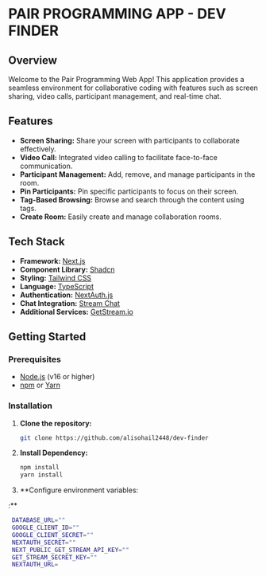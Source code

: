 # PAIR PROGRAMMING APP - DEV FINDER

## Overview

Welcome to the Pair Programming Web App! This application provides a seamless environment for collaborative coding with features such as screen sharing, video calls, participant management, and real-time chat.

## Features

- **Screen Sharing:** Share your screen with participants to collaborate effectively.
- **Video Call:** Integrated video calling to facilitate face-to-face communication.
- **Participant Management:** Add, remove, and manage participants in the room.
- **Pin Participants:** Pin specific participants to focus on their screen.
- **Tag-Based Browsing:** Browse and search through the content using tags.
- **Create Room:** Easily create and manage collaboration rooms.

## Tech Stack

- **Framework:** [Next.js](https://nextjs.org/)
- **Component Library:** [Shadcn](https://shadcn.dev/)
- **Styling:** [Tailwind CSS](https://tailwindcss.com/)
- **Language:** [TypeScript](https://www.typescriptlang.org/)
- **Authentication:** [NextAuth.js](https://next-auth.js.org/)
- **Chat Integration:** [Stream Chat](https://getstream.io/chat/)
- **Additional Services:** [GetStream.io](https://getstream.io/)

## Getting Started

### Prerequisites

- [Node.js](https://nodejs.org/) (v16 or higher)
- [npm](https://www.npmjs.com/) or [Yarn](https://yarnpkg.com/)

### Installation

1. **Clone the repository:**

   ```bash
   git clone https://github.com/alisohail2448/dev-finder

2. **Install Dependency:**

   ```bash
   npm install
   yarn install

2. **Configure environment variables:

:**

   ```bash
    DATABASE_URL=""
    GOOGLE_CLIENT_ID=""
    GOOGLE_CLIENT_SECRET=""
    NEXTAUTH_SECRET=""
    NEXT_PUBLIC_GET_STREAM_API_KEY=""
    GET_STREAM_SECRET_KEY=""
    NEXTAUTH_URL=